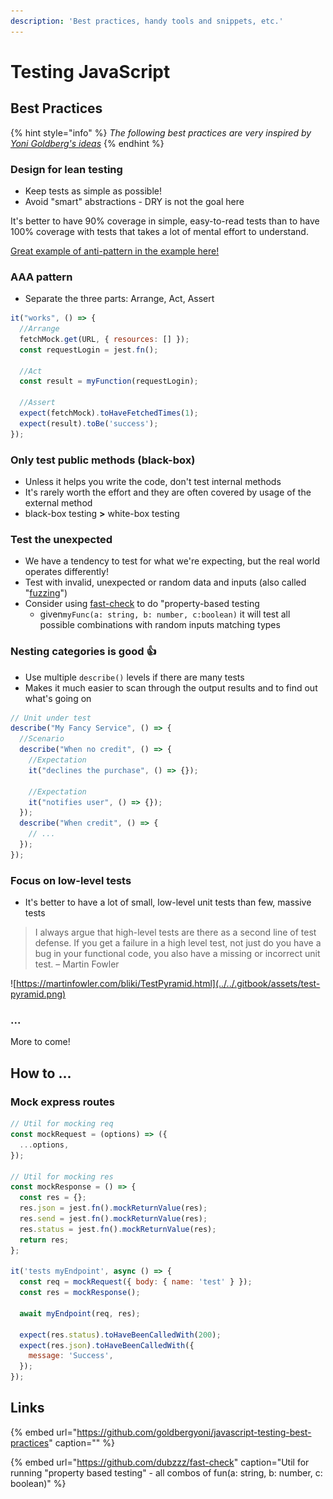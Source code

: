```yaml
---
description: 'Best practices, handy tools and snippets, etc.'
---
```


# Testing JavaScript

## Best Practices

{% hint style="info" %}
_The following best practices are very inspired by_ [_Yoni Goldberg's ideas_](https://github.com/goldbergyoni/javascript-testing-best-practices)
{% endhint %}

### Design for lean testing

* Keep tests as simple as possible!
* Avoid "smart" abstractions - DRY is not the goal here

It's better to have 90% coverage in simple, easy-to-read tests than to have 100% coverage with tests that takes a lot of mental effort to understand.

[Great example of anti-pattern in the example here!](https://github.com/goldbergyoni/javascript-testing-best-practices#-%EF%B8%8F13-describe-expectations-in-a-product-language-use-bdd-style-assertions)

### AAA pattern

* Separate the three parts: Arrange, Act, Assert

```javascript
it("works", () => {
  //Arrange
  fetchMock.get(URL, { resources: [] });
  const requestLogin = jest.fn();

  //Act
  const result = myFunction(requestLogin);

  //Assert
  expect(fetchMock).toHaveFetchedTimes(1);
  expect(result).toBe('success');
});


```



### Only test public methods \(black-box\)

* Unless it helps you write the code, don't test internal methods
* It's rarely worth the effort and they are often covered by usage of the external method
* black-box testing **&gt;** white-box testing



### Test the unexpected

* We have a tendency to test for what we're expecting, but the real world operates differently!
* Test with invalid, unexpected or random data and inputs \(also called "[fuzzing](https://en.wikipedia.org/wiki/Fuzzing)"\)
* Consider using [fast-check](https://github.com/dubzzz/fast-check) to do "property-based testing
  * given`myFunc(a: string, b: number, c:boolean)` it will test all possible combinations with random inputs matching types

### Nesting categories is good 👍

* Use multiple `describe()` levels if there are many tests
* Makes it much easier to scan through the output results and to find out what's going on

```javascript
// Unit under test
describe("My Fancy Service", () => {
  //Scenario
  describe("When no credit", () => {
    //Expectation
    it("declines the purchase", () => {});

    //Expectation
    it("notifies user", () => {});
  });
  describe("When credit", () => {
    // ...
  });
});
```

### Focus on low-level tests

* It's better to have a lot of small, low-level unit tests than few, massive tests

> I always argue that high-level tests are there as a second line of test defense. If you get a failure in a high level test, not just do you have a bug in your functional code, you also have a missing or incorrect unit test. – Martin Fowler

![https://martinfowler.com/bliki/TestPyramid.html](../../.gitbook/assets/test-pyramid.png)

### ...

More to come!



## How to ...

### Mock express routes

```javascript
// Util for mocking req
const mockRequest = (options) => ({
  ...options,
});

// Util for mocking res
const mockResponse = () => {
  const res = {};
  res.json = jest.fn().mockReturnValue(res);
  res.send = jest.fn().mockReturnValue(res);
  res.status = jest.fn().mockReturnValue(res);
  return res;
};

it('tests myEndpoint', async () => {
  const req = mockRequest({ body: { name: 'test' } });
  const res = mockResponse();

  await myEndpoint(req, res);

  expect(res.status).toHaveBeenCalledWith(200);
  expect(res.json).toHaveBeenCalledWith({
    message: 'Success',
  });
});
```

## Links

{% embed url="https://github.com/goldbergyoni/javascript-testing-best-practices" caption="" %}

{% embed url="https://github.com/dubzzz/fast-check" caption="Util for running \"property based testing\" - all combos of fun\(a: string, b: number, c: boolean\)" %}



